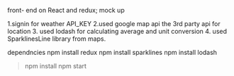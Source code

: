 front- end  on React and redux;
mock up


1.signin for weather API_KEY
2.used google map api the 3rd party api for location
3. used lodash for calculating average and unit conversion
4. used SparklinesLine library from maps.

dependncies
 npm install redux
 npm install sparklines
 npm install lodash
> npm install
> npm start
```
